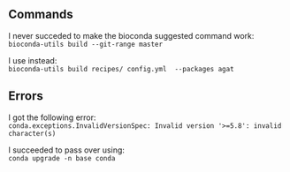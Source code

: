 ## Commands
I never succeded to make the bioconda suggested command work:  
`bioconda-utils build --git-range master`

I use instead:  
`bioconda-utils build recipes/ config.yml  --packages agat`


## Errors
I got the following error:  
`conda.exceptions.InvalidVersionSpec: Invalid version '>=5.8': invalid character(s)`

I succeeded to pass over using:  
`conda upgrade -n base conda`
